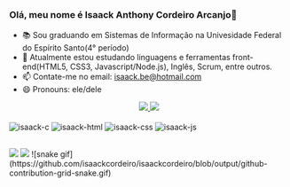 ##
### Olá, meu nome é Isaack Anthony Cordeiro Arcanjo👋

- 📚 Sou graduando em Sistemas de Informação na Univesidade Federal do Espírito Santo(4° período)
- 🌱 Atualmente estou estudando linguagens e ferramentas front-end(HTML5, CSS3, Javascript/Node.js), Inglês, Scrum, entre outros.
- 📫 Contate-me no email: isaack.be@hotmail.com
- 😄 Pronouns: ele/dele

<div align="center">
  <a href="https://github.com/IsaackCordeiro">
  <img height="180em" src="https://github-readme-stats.vercel.app/api?username=isaackcordeiro&show_icons=true&theme=dracula&include_all_commits=true&count_private=true"/>
  <img height="180em" src="https://github-readme-stats.vercel.app/api/top-langs/?username=isaackcordeiro&layout=compact&langs_count=7&theme=dracula"/>
</div>

<div style="display: inline-block"><br>
    <img align="center" alt="isaack-c" height="50" width="70" src="https://cdn.jsdelivr.net/gh/devicons/devicon/icons/c/c-original.svg">
    <img align="center" alt="isaack-html" height="50" width="70" src="https://cdn.jsdelivr.net/gh/devicons/devicon/icons/html5/html5-plain-wordmark.svg">
    <img align="center" alt="isaack-css" height="50" width="70" src="https://cdn.jsdelivr.net/gh/devicons/devicon/icons/css3/css3-plain-wordmark.svg">
    <img align="center" alt="isaack-js" height="50" width="70" src="https://cdn.jsdelivr.net/gh/devicons/devicon/icons/javascript/javascript-original.svg">
</div>

##

<div> 
  <a href="https://www.linkedin.com/in/isaack-anthony-cordeiro-arcanjo-239928181/" target="_blank"><img src="https://img.shields.io/badge/LinkedIn-0077B5?style=for-the-badge&logo=linkedin&logoColor=white" target="_blank"></a>
  <a href="https://instagram.com/isaackcordeirox" target="_blank"><img src="https://img.shields.io/badge/-Instagram-%23E4405F?style=for-the-badge&logo=instagram&logoColor=white" target="_blank"></a>
  <a href="http://lattes.cnpq.br/1877218836325759" target="https://guaranta.faculdadeunifama.com.br/wp-content/uploads/2017/08/curriculo-1024x397.png" target="_blank" width="100" height="28"></a>
  ![snake gif](https://github.com/isaackcordeiro/isaackcordeiro/blob/output/github-contribution-grid-snake.gif)
</div>
